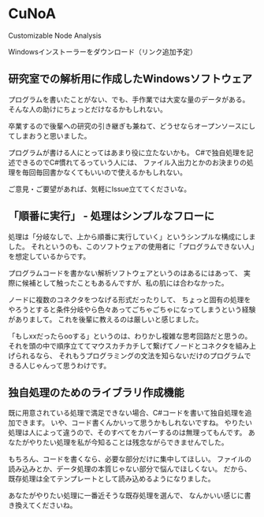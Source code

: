 # CuNoA
Customizable Node Analysis

Windowsインストーラーをダウンロード（リンク追加予定）

## 研究室での解析用に作成したWindowsソフトウェア

プログラムを書いたことがない、でも、手作業では大変な量のデータがある。
そんな人の助けにちょっとだけなるかもしれない。

卒業するので後輩への研究の引き継ぎも兼ねて、どうせならオープンソースにしてしまおうと思いました。

プログラムが書ける人にとってはあまり役に立たないかも。
C#で独自処理を記述できるのでC#慣れてるっていう人には、
ファイル入出力とかのお決まりの処理を毎回毎回書かなくてもいいので使えるかもしれない。

ご意見・ご要望があれば、気軽にIssue立ててくださいな。

## 「順番に実行」 - 処理はシンプルなフローに

処理は「分岐なしで、上から順番に実行していく」というシンプルな構成にしました。
それというのも、このソフトウェアの使用者に「プログラムできない人」を想定しているからです。

プログラムコードを書かない解析ソフトウェアというのはあるにはあって、
実際に候補として触ったこともあるんですが、私の肌には合わなかった。

ノードに複数のコネクタをつなげる形式だったりして、
ちょっと固有の処理をやろうとすると条件分岐やら色々あってごちゃごちゃになってしまうという経験がありまして。
これを後輩に教えるのは厳しいと感じました。

「もしxxだったらooする」というのは、わりかし複雑な思考回路だと思うの。
それを頭の中で順序立ててマウスカチカチして繋げてノードとコネクタを組み上げられるなら、
それもうプログラミングの文法を知らないだけのプログラムできる人じゃんって思うわけです。

## 独自処理のためのライブラリ作成機能

既に用意されている処理で満足できない場合、C#コードを書いて独自処理を追加できます。
いや、コード書くんかいって思うかもしれないですね。
やりたい処理は人によって違うので、そのすべてをカバーするのは無理ってもんです。
あなたがやりたい処理を私が今知ることは残念ながらできませんでした。

もちろん、コードを書くなら、必要な部分だけに集中してほしい。
ファイルの読み込みとか、データ処理の本質じゃない部分で悩んでほしくない。
だから、既存処理は全てテンプレートとして読み込めるようになりました。

あなたがやりたい処理に一番近そうな既存処理を選んで、
なんかいい感じに書き換えてくださいね。


